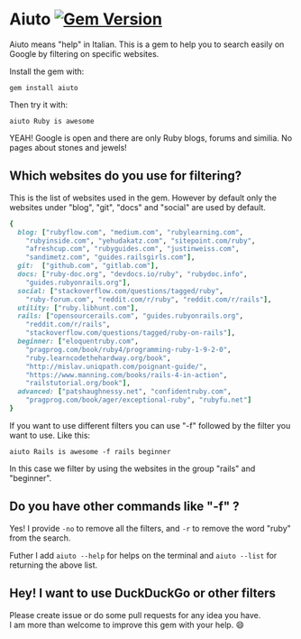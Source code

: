Aiuto [![Gem Version](https://badge.fury.io/rb/aiuto.svg)](https://badge.fury.io/rb/aiuto)
==================================

Aiuto means "help" in Italian. This is a gem to help you to search easily on Google by filtering on specific websites.

Install the gem with:

```
gem install aiuto
```

Then try it with:

```
aiuto Ruby is awesome
```

YEAH! Google is open and there are only Ruby blogs, forums and similia. No pages about stones and jewels!

## Which websites do you use for filtering?

This is the list of websites used in the gem.
However by default only the websites under "blog", "git", "docs" and "social" are used by default.

```ruby
{
  blog: ["rubyflow.com", "medium.com", "rubylearning.com",
    "rubyinside.com", "yehudakatz.com", "sitepoint.com/ruby",
    "afreshcup.com", "rubyguides.com", "justinweiss.com",
    "sandimetz.com", "guides.railsgirls.com"],
  git:  ["github.com", "gitlab.com"],
  docs: ["ruby-doc.org", "devdocs.io/ruby", "rubydoc.info",
    "guides.rubyonrails.org"],
  social: ["stackoverflow.com/questions/tagged/ruby",
    "ruby-forum.com", "reddit.com/r/ruby", "reddit.com/r/rails"],
  utility: ["ruby.libhunt.com"],
  rails: ["opensourcerails.com", "guides.rubyonrails.org",
    "reddit.com/r/rails",
    "stackoverflow.com/questions/tagged/ruby-on-rails"],
  beginner: ["eloquentruby.com",
    "pragprog.com/book/ruby4/programming-ruby-1-9-2-0",
    "ruby.learncodethehardway.org/book",
    "http://mislav.uniqpath.com/poignant-guide/",
    "https://www.manning.com/books/rails-4-in-action",
    "railstutorial.org/book"],
  advanced: ["patshaughnessy.net", "confidentruby.com",
    "pragprog.com/book/ager/exceptional-ruby", "rubyfu.net"]
}
```

If you want to use different filters you can use "-f" followed by the filter you want to use.
Like this:

```
aiuto Rails is awesome -f rails beginner
```

In this case we filter by using the websites in the group "rails" and "beginner".

## Do you have other commands like "-f" ?

Yes! I provide ```-no``` to remove all the filters, and ```-r``` to remove the word "ruby" from the search.

Futher I add ```aiuto --help``` for helps on the terminal and ```aiuto --list``` for returning the above list.

## Hey! I want to use DuckDuckGo or other filters

Please create issue or do some pull requests for any idea you have.  
I am more than welcome to improve this gem with your help. :smile:
